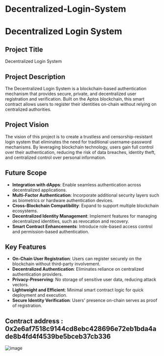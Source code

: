 # Decentralized-Login-System
# Decentralized Login System

## Project Title
Decentralized Login System

## Project Description
The Decentralized Login System is a blockchain-based authentication mechanism that provides secure, private, and decentralized user registration and verification. Built on the Aptos blockchain, this smart contract allows users to register their identities on-chain without relying on centralized authorities.

## Project Vision
The vision of this project is to create a trustless and censorship-resistant login system that eliminates the need for traditional username-password mechanisms. By leveraging blockchain technology, users gain full control over their authentication, reducing the risk of data breaches, identity theft, and centralized control over personal information.

## Future Scope
- **Integration with dApps**: Enable seamless authentication across decentralized applications.
- **Multi-Factor Authentication**: Incorporate additional security layers such as biometrics or hardware authentication devices.
- **Cross-Blockchain Compatibility**: Expand to support multiple blockchain ecosystems.
- **Decentralized Identity Management**: Implement features for managing decentralized identities, such as revocation and recovery.
- **Smart Contract Enhancements**: Introduce role-based access control and permission-based authentication.

## Key Features
- **On-Chain User Registration**: Users can register securely on the blockchain without third-party involvement.
- **Decentralized Authentication**: Eliminates reliance on centralized authentication providers.
- **Privacy-Preserving**: No storage of sensitive user data, reducing attack vectors.
- **Lightweight and Efficient**: Minimal smart contract logic for quick deployment and execution.
- **Secure Identity Verification**: Users' presence on-chain serves as proof of registration.

## Contract address : 0x2e6af7518c9144cd8ebc428696e72eb1bda4ade8b4fd4f4539be5bceb37cb336


![image](https://github.com/user-attachments/assets/79a1dc21-6f4b-4896-9ffe-9f8d8b5f546a)
